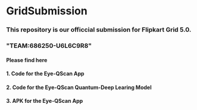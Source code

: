 <h1>GridSubmission</h1>

<h3>This repository is our officcial submission for Flipkart Grid 5.0.</h3>
<h3>"TEAM:686250-U6L6C9R8"</h3>

<h4>Please find here</h4>
<h4>1. Code for the Eye-QScan App</h4>
<h4>2. Code for the Eye-QScan Quantum-Deep Learing Model</h4>
<h4>3. APK for the Eye-QScan App</h4>

